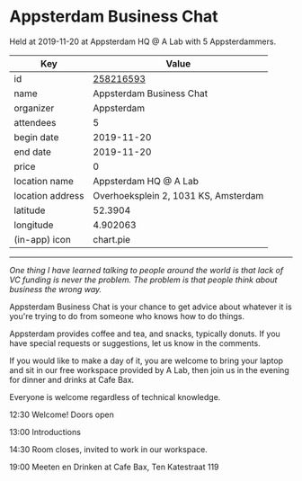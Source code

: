# Appsterdam Business Chat
Held at 2019-11-20 at Appsterdam HQ @ A Lab with 5 Appsterdammers.
        
|Key|Value
|---|---|
|id|[258216593](https://www.meetup.com/appsterdam/events/258216593/)|
|name|Appsterdam Business Chat|
|organizer|Appsterdam|
|attendees|5|
|begin date|2019-11-20|
|end date|2019-11-20|
|price|0|
|location name|Appsterdam HQ @ A Lab|
|location address|Overhoeksplein 2, 1031 KS, Amsterdam|
|latitude|52.3904|
|longitude|4.902063|
|(in-app) icon|chart.pie|

---

*One thing I have learned talking to people around the world is that lack of VC funding is never the problem. The problem is that people think about business the wrong way.*

Appsterdam Business Chat is your chance to get advice about whatever it is you're trying to do from someone who knows how to do things.

Appsterdam provides coffee and tea, and snacks, typically donuts. If you have special requests or suggestions, let us know in the comments.

If you would like to make a day of it, you are welcome to bring your laptop and sit in our free workspace provided by A Lab, then join us in the evening for dinner and drinks at Cafe Bax.

Everyone is welcome regardless of technical knowledge.

12:30 Welcome! Doors open

13:00 Introductions

14:30 Room closes, invited to work in our workspace.

19:00 Meeten en Drinken at Cafe Bax, Ten Katestraat 119


